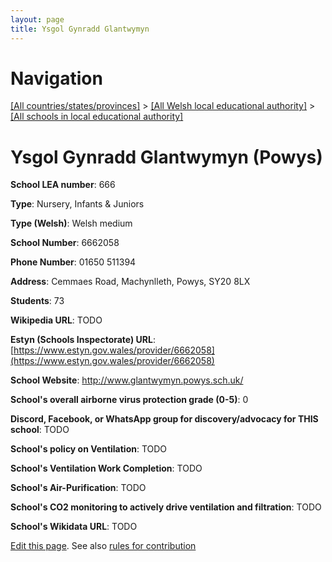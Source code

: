 ```yaml
---
layout: page
title: Ysgol Gynradd Glantwymyn
---
```

# Navigation

[[All countries/states/provinces]](../../..) > [[All Welsh local educational authority]](../..) > [[All schools in local educational authority]](..)

# Ysgol Gynradd Glantwymyn (Powys)

**School LEA number**: 666

**Type**: Nursery, Infants & Juniors

**Type (Welsh)**: Welsh medium

**School Number**: 6662058

**Phone Number**: 01650 511394

**Address**: Cemmaes Road, Machynlleth, Powys, SY20 8LX

**Students**: 73

**Wikipedia URL**: TODO

**Estyn (Schools Inspectorate) URL**: [https://www.estyn.gov.wales/provider/6662058](https://www.estyn.gov.wales/provider/6662058)

**School Website**: http://www.glantwymyn.powys.sch.uk/

**School's overall airborne virus protection grade (0-5)**: 0

**Discord, Facebook, or WhatsApp group for discovery/advocacy for THIS school**: TODO

**School's policy on Ventilation**: TODO

**School's Ventilation Work Completion**: TODO

**School's Air-Purification**: TODO

**School's CO2 monitoring to actively drive ventilation and filtration**: TODO

**School's Wikidata URL**: TODO




[Edit this page](https://github.com/ventilate-schools/Wales/edit/prif/./Powys/Ysgol_Gynradd_Glantwymyn.md). See also [rules for contribution](../../../contribution-rules/)